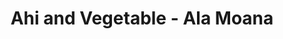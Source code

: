 ---
layout: place
title: Ahi and Vegetable - Ala Moana
permalink: /hawaii/honolulu/ahi-and-vegetable-ala-moana.html
stateAbbr: HI
stateName: Hawaii
cityName: Honolulu
seo:
  type: restaurant
  links: null
place_id: ChIJ4TpwrfFtAHwR6YEHCHJg2Xo
photos:
  - name: >-
      places/ChIJ4TpwrfFtAHwR6YEHCHJg2Xo/photos/AeeoHcLYLrwoVk_pPWXHhDLzrhaXDADCPxtfuC2y6wo4W7T9iYUp58aXgjD8HXeAIzr1g_R8c4pnwyaRjoVZAosyVQxfreVynTbVNmCDI6SKKU3sPRkq3YLAtmWvrMUaQKBpqfMVc8KRCTXTrZQ4_uF08_3P67B1p1w7AV0cUpV3g1oC9SRzIcFBB19OgJz7eWGhGnuQFcFKHH_f2WQaQbxIjLyBD23KIlIufOgVAsJvHGh8TV4eOiApR_9Qctxq0LyuQj5BO_leQU8yjMyYi6IuakK3_meNI_TLqfaB7TvnlIfyjQ
    widthPx: 1000
    heightPx: 750
    authorAttributions:
      - displayName: Ahi and Vegetable
        uri: https://maps.google.com/maps/contrib/100271684111923655391
        photoUri: >-
          https://lh3.googleusercontent.com/a-/ALV-UjU6WxjPvsi5y9PbseGY9otG2DV1MSisOosiXUO1DllnOe4gbVM=s100-p-k-no-mo
    flagContentUri: >-
      https://www.google.com/local/imagery/report/?cb_client=maps_api_places.places_api&image_key=!1e10!2sAF1QipP4iR10ABm3GMv93KWh7Ic3jqp1z0uzJwVlT4rU&hl=en-US
    googleMapsUri: >-
      https://www.google.com/maps/place//data=!3m4!1e2!3m2!1sAF1QipP4iR10ABm3GMv93KWh7Ic3jqp1z0uzJwVlT4rU!2e10!4m2!3m1!1s0x7c006df1ad703ae1:0x7ad96072080781e9
  - name: >-
      places/ChIJ4TpwrfFtAHwR6YEHCHJg2Xo/photos/AeeoHcLOcoLpAh7sfayTy9EH7sAu5cZmWKxhX_ohVeTrL9vc2KhCjwHmZhBonCE6W8Tr1sPTPNZ4Z-iSb5T_6XZ0l4blmwrldOrrj3RmiI_r7JcEd8gqUp3_0jwYD1DIRcpKc5GMqWNYBI2l-6d_kNFRYf_znCftDth-K_M3JPyLTsbplmaccXuMrihLAiEbnzj90Urf2MT4b55ROePie1a2XD7YjhW6ufygfA_sS8wGaOLMsVvWhasKcli0D7Z1XTCqJuGUbFXmxJqXuJJYdRV3N7pIp1NKD08Oyr-LPVodDT8aIqftGNVIlZJ89P4iET57xN5Cr_MDlW01wPCdAfjPN3NEm9fMxoBXp8Uq5Lvv0-UhSl_bRYTSEBfLAE9fspRMb8Eay6cLagYHxTINwl3oLrQwaBj5u5_4ZklGu0XlVPmDnd8
    widthPx: 3600
    heightPx: 4800
    authorAttributions:
      - displayName: Tay “DontPanic!” Tay
        uri: https://maps.google.com/maps/contrib/112486290069845853883
        photoUri: >-
          https://lh3.googleusercontent.com/a-/ALV-UjVViVZ5vaciq8mspv7zupAs05dyKboXg9Sjl_oeuQeJga5JODL5TQ=s100-p-k-no-mo
    flagContentUri: >-
      https://www.google.com/local/imagery/report/?cb_client=maps_api_places.places_api&image_key=!1e10!2sCIHM0ogKEICAgICh8-_w5wE&hl=en-US
    googleMapsUri: >-
      https://www.google.com/maps/place//data=!3m4!1e2!3m2!1sCIHM0ogKEICAgICh8-_w5wE!2e10!4m2!3m1!1s0x7c006df1ad703ae1:0x7ad96072080781e9
  - name: >-
      places/ChIJ4TpwrfFtAHwR6YEHCHJg2Xo/photos/AeeoHcKPFimpiVfaE5BsYrrw7V1Yz8LS-jLRGGrNxp_ZH-yZYqNzAmJwv9is41aT50dQr3tSWFW6EI-dCw2LKh7P0ZzJvhePb1AIwBfTTc4E4Ki0O3pFYfvTDH9e9U2pjaIzxGag_TXZdTsOb8ufV-5oi-FbGBOVx7ZRbNh1Ys4Gb8A5e9laYkYhWHVvnq1nnSzNLPn6IPOJcfLTNRqNSnKQc7p0aI-kP-uLabEWFpp50-8KCWNOve5yPkGeoc0cEol7ZSmGEYYXwF32Jm_2pelkZZ5nx4lu_VG3tfzLBZOw0pTqt8dGlWKpSqb2I6v3rdND1gmUDy3tm3-CmeqTSmu1bDeouDagm27XE5JDtEW0qTL9Cf_T0DsMg_wyJ0K0rdiltUoVP1AI6aUAS0aW79xeHK4zRMP1jIv4CZk9hxcMqNJRQA
    widthPx: 3375
    heightPx: 2532
    authorAttributions:
      - displayName: Jiyeon Portnoy
        uri: https://maps.google.com/maps/contrib/111905129960392442200
        photoUri: >-
          https://lh3.googleusercontent.com/a-/ALV-UjWSPWX5p4EBC_X3E4R_huDOOXCPCpUQmHacIMR4zBJPhPPQG4SN=s100-p-k-no-mo
    flagContentUri: >-
      https://www.google.com/local/imagery/report/?cb_client=maps_api_places.places_api&image_key=!1e10!2sCIHM0ogKEICAgIDV7YCsaA&hl=en-US
    googleMapsUri: >-
      https://www.google.com/maps/place//data=!3m4!1e2!3m2!1sCIHM0ogKEICAgIDV7YCsaA!2e10!4m2!3m1!1s0x7c006df1ad703ae1:0x7ad96072080781e9
  - name: >-
      places/ChIJ4TpwrfFtAHwR6YEHCHJg2Xo/photos/AeeoHcLRU652PN_IMtxWFYYz_RT0Q8JbRZlbWmbIRar19calRu8zRCdWVxTJoZvLOW1w3BB5QTTUJn0fMD-hl0PIra0ITicsq8lDJHHCNJ0qR96G5uxECFbHRYX_pwgHFoChHWZ8Xa49jfZBu4QBcOGooSGwZIhcXv3cuw0AH8G8bE79J5x_DM2WrZmVyKZxfiFxs3HmPOZG3Zixd6hp2RpSPCmjnkLrmxOhQLIXD2zJTvxB1s426RucI_VOTh4XTTHKt0uk6ZiZSeHgfOCqMNvXcrkWq5Q62sjX_ba7KN65yRN7PLdZoxYU6Vvtpo20J7dH9FStV0amoHtnX6lYOX4Yj4McCqX6E9SGGpiqaTCJTwIILoo--kUQfsKH-6wkbEhZdjrhQbqnTSdDjNhqNlEGU7tr0OKNjjxlruqIFpsK98I
    widthPx: 3350
    heightPx: 3024
    authorAttributions:
      - displayName: Tiffany Chin
        uri: https://maps.google.com/maps/contrib/117526438698131504493
        photoUri: >-
          https://lh3.googleusercontent.com/a-/ALV-UjX6IHKZwouhO1pj9JqwzRD8tt2pZEPL05lRIEOtDZJvDIsXZOEwCg=s100-p-k-no-mo
    flagContentUri: >-
      https://www.google.com/local/imagery/report/?cb_client=maps_api_places.places_api&image_key=!1e10!2sCIHM0ogKEICAgIDt-Jb0Mg&hl=en-US
    googleMapsUri: >-
      https://www.google.com/maps/place//data=!3m4!1e2!3m2!1sCIHM0ogKEICAgIDt-Jb0Mg!2e10!4m2!3m1!1s0x7c006df1ad703ae1:0x7ad96072080781e9
  - name: >-
      places/ChIJ4TpwrfFtAHwR6YEHCHJg2Xo/photos/AeeoHcL4-tJJ8sKxCcVYh8c9uLj-VRWDGIhdp4aP24eKfMNTD2IFcCDgRPOJ-Skhj_a2E-wFpXSr-O40wwPva0iIueBsaqXu7Ve9cm-LA0IHAw5UlwexP-FYmspAxEe07bg1zLL1N9D8e8UwQw1nLz1vKVqSi_5PuErzRUtrAsOYZ7QJiABYY5aRWcBOdMp7de3DBgIG3jcdaJFutlbontcQPGi4JQpm28tYXHGpMQWE7p6RqZrTcu0im5-DrufCtZdrnjpqpK-698LPA8HlJFiaItzbFG9Q9WqI_hp3n6JGSwSokdEG29JxLL3DcZKfoqA3Vh9KNWI9AAmKNGxYH77nyJJV6YNIo4P_ZD4S8PUdnH0G9kL026dFFLcJnww7CH9ATPGw86-51F_oMGKFnhFIPCCNvGZEM7btoY_vQUsguUXeVIk
    widthPx: 3678
    heightPx: 2758
    authorAttributions:
      - displayName: Roberto Gallardo
        uri: https://maps.google.com/maps/contrib/113115209809991562437
        photoUri: >-
          https://lh3.googleusercontent.com/a-/ALV-UjU32Fry2pNKn2-Gk5hjaX70WVUA7nsfat4zrurCfxziSUhrVWsU6g=s100-p-k-no-mo
    flagContentUri: >-
      https://www.google.com/local/imagery/report/?cb_client=maps_api_places.places_api&image_key=!1e10!2sCIHM0ogKEICAgIDq_YnhvAE&hl=en-US
    googleMapsUri: >-
      https://www.google.com/maps/place//data=!3m4!1e2!3m2!1sCIHM0ogKEICAgIDq_YnhvAE!2e10!4m2!3m1!1s0x7c006df1ad703ae1:0x7ad96072080781e9
  - name: >-
      places/ChIJ4TpwrfFtAHwR6YEHCHJg2Xo/photos/AeeoHcJY0YEWiCtc6O3OosWci6upoHZQOIWFLR5w_BEJ8G69obP7dPbMPSTKYx1lnpsb7Lhmre9xWo9LL6VGtgan9gMN1CbNIoCSdhnhO6NSK6z-CKp0BPcLcv9MKcQJTxXKq26MyUnYis-ui76AJwU2Cn4geRqMgyZY1sGOsQ5Ll3JL5EtSuDPDnuaZehWXxT1ZMXI4fumO02AxqpQYDFVA6FaP3uq3S00VTma_XTDsAQKkBxKSsnrNI7b378naZ9qqxYHayoXoGcT1KgQlswUzn0HK2Lsw15sJ9DmTK6p5VFjGDzn29V-2DEjZfINe1zKl7XbZTlTuLstqZPOifQt7-IyC2p4sp6GeRDpWy7Ny2uuD5qevvvya5YdJaeV-7i2nLzjUjXkEcF3YnUeJc8uvPEXGaRKk1i6LjF_KAdV-_ov0MU7J
    widthPx: 4032
    heightPx: 3024
    authorAttributions:
      - displayName: Roxy Neko
        uri: https://maps.google.com/maps/contrib/114777528967567708449
        photoUri: >-
          https://lh3.googleusercontent.com/a-/ALV-UjWM7kBQPkPYE1a16Qojxpn8gOSEw4oVHy6rBxFB88_C1GdBcBp-=s100-p-k-no-mo
    flagContentUri: >-
      https://www.google.com/local/imagery/report/?cb_client=maps_api_places.places_api&image_key=!1e10!2sCIHM0ogKEICAgID4zJHc2QE&hl=en-US
    googleMapsUri: >-
      https://www.google.com/maps/place//data=!3m4!1e2!3m2!1sCIHM0ogKEICAgID4zJHc2QE!2e10!4m2!3m1!1s0x7c006df1ad703ae1:0x7ad96072080781e9
  - name: >-
      places/ChIJ4TpwrfFtAHwR6YEHCHJg2Xo/photos/AeeoHcILcCzdJN5fSAua5s_9LeyiwAUO1wcv-SxvcBdTm-wnpPY42qSUY-P46jGX3FMLHv5pUOgXrQEuY7EFYSxHUwRoMIp4SbWEEmgRXWtO5hYIVz2g8H7XLYrFqr9jwdJJAjf6MtLJt07jhoKvVtO3eGWjibQtY3sq5tXCamER_zg2vg0bcgGTCrfYTClyeOKvdblLc5ioEAx57r4YQSUMtZo7u6BH17q30XG0z7ULgfr6Yuai37IyG_OiwmhMl3kPbaa8_9HEgXRzPmX0lheJr5slrEAfU3Sv9Zc9AUdD6BxNwuce2GNZWdapd775zU772A1JKEIRN-7UmvFnDvofMVVa1WfqUqxAByNeDcJqYF1XXgB0X90z0BGco2w-ri4HON8jZahulOEEXm1Gwya2x1vkKJLKCJxOOTqEpPEFdY4PriZ8
    widthPx: 3000
    heightPx: 4000
    authorAttributions:
      - displayName: Leon BIGPAKE Ho
        uri: https://maps.google.com/maps/contrib/101346258843339343315
        photoUri: >-
          https://lh3.googleusercontent.com/a-/ALV-UjXJK7OsPX9A6BxzD507LdR-9Et_eD8CKDQWRfMvGZYbJ3YNiGQVfA=s100-p-k-no-mo
    flagContentUri: >-
      https://www.google.com/local/imagery/report/?cb_client=maps_api_places.places_api&image_key=!1e10!2sCIHM0ogKEICAgICBiOGi3AE&hl=en-US
    googleMapsUri: >-
      https://www.google.com/maps/place//data=!3m4!1e2!3m2!1sCIHM0ogKEICAgICBiOGi3AE!2e10!4m2!3m1!1s0x7c006df1ad703ae1:0x7ad96072080781e9
  - name: >-
      places/ChIJ4TpwrfFtAHwR6YEHCHJg2Xo/photos/AeeoHcI59QMBTJmOJfOtVmSUv68WpD4hRBYktpf4RQCpd7xihk3ZkJjTmdtB0zRUvIxFNbNqXGvvRl7DYt2SGDnXpavbodNWi-ZIbIll5p748tLpkNbvdtELrwnpD246kuAZnwcCnA7tbauCJijpMRm-VPA9_sjDu-s5qNjDbZagVLKzhYzZGYCp3QGEV00y1ZhmC_AJ94Uax0nLLhaHP4P8XLkg5LmsOhEIsKLDKxnLQ8RIQl1mrFPnseVS6A2ltjRczofI3WBhiwoDzm-rCTZbItPGaJ_ADyPQw1RqLutmTwdz7ZsJ_BEtTH7FV_omM-GB01RT7LE5_bZL5wn6mKySC2FfiHI4ARCjuZyY_DhksmORIm8-aRsSwZcqpPe4r_1z7UfNxX4ETffSRpycXO00PXybE3FT2WVQc3-Jq-zMpPNHXg
    widthPx: 4000
    heightPx: 3000
    authorAttributions:
      - displayName: Danielle
        uri: https://maps.google.com/maps/contrib/104543349156313499742
        photoUri: >-
          https://lh3.googleusercontent.com/a/ACg8ocKqKggHzlsjo972iVA0Y1BDtsTTOfAPhegoFwuNs8LaVQr3GuoD=s100-p-k-no-mo
    flagContentUri: >-
      https://www.google.com/local/imagery/report/?cb_client=maps_api_places.places_api&image_key=!1e10!2sCIHM0ogKEICAgICpr77IVw&hl=en-US
    googleMapsUri: >-
      https://www.google.com/maps/place//data=!3m4!1e2!3m2!1sCIHM0ogKEICAgICpr77IVw!2e10!4m2!3m1!1s0x7c006df1ad703ae1:0x7ad96072080781e9
  - name: >-
      places/ChIJ4TpwrfFtAHwR6YEHCHJg2Xo/photos/AeeoHcIeAWnEYkyZ0wlc6WzYuvQ86ie8pyOjvdgr42zskWnY5cA72qQ8iH8AQ-nVuyU8lkOzfWGsWqCnjr2xR6YCGue-oJQEWvMvQNJ-dtZaploZCCsmjiAujKHovoRpOkApYsvZDET__4i1hEobt7N1_fMOJUUAsqX_rIaZ77iqyz_mj7spEkJamqognj5IbbCBQgIJP5d1w93C5SeR0-_gnHU9aOz1xrpmA2Y2pDeTYIB-utWZMx9lD_pe_tfbpRLtb5SUDU-HNi66R4HxnVMb21Ddxd3cV4S8AA_WxrWkoGwqbVKh1nM_LVdTF59MTSxOBp2UVBtB8tUwmPHJPHBXHZeitC3Epbyu61Gc_Aqygz6rQm5gsRumDsWyfX5FIf3WfIgW0GHSSzBh-Zg0Rw-2GoSf1ZqY0_8QdCQDh-NDwtIxew
    widthPx: 3845
    heightPx: 2882
    authorAttributions:
      - displayName: Korean KitKat
        uri: https://maps.google.com/maps/contrib/115407154554009592902
        photoUri: >-
          https://lh3.googleusercontent.com/a-/ALV-UjW5VUa7UJJLWAnkg6I7ph95Q9Krpfv1Y7X-glB20WPEjhVIns19RQ=s100-p-k-no-mo
    flagContentUri: >-
      https://www.google.com/local/imagery/report/?cb_client=maps_api_places.places_api&image_key=!1e10!2sCIHM0ogKEICAgIDk3JeDfA&hl=en-US
    googleMapsUri: >-
      https://www.google.com/maps/place//data=!3m4!1e2!3m2!1sCIHM0ogKEICAgIDk3JeDfA!2e10!4m2!3m1!1s0x7c006df1ad703ae1:0x7ad96072080781e9
  - name: >-
      places/ChIJ4TpwrfFtAHwR6YEHCHJg2Xo/photos/AeeoHcKQHKhVU1gV2F5fR3sqMLRebpHgqe-NZYdqDiuuX2N1kGUWFLGNwXUxBms55ya8GjzhzWbAtA6UuDL7Z2Nrb-7Clble2DPlb1bnLo1O4Io9ejngACFoHK_NhUt-5KQ8rsSSbdlpGgYUQoc_dugXwMZaaOl5buXrOGMI-ntII3IhLajq0YVlYlRI6-4CHcpWCjJS393gmbgJ_7A-UjKpkCqNP1JPBKvbp2zpfi_AFyzL69xcbg5G2E2LItsiE2OhhTRSFTynSmC00crcac9hbX_v1Fbk-loj3nRtDIjLRblTL53Y20FvH5Qum_fbUDWmcMH8cMavPWQp9W7OLFpCIXtcGFQtXlIzabSxwTozVtMbgggAOgZmjwn29YdN1v6tC8m9HoSwo4CnOyOzfcEtW1ror5d3_XOMESfnFTjBPqgSzw
    widthPx: 4032
    heightPx: 3024
    authorAttributions:
      - displayName: Garry Y
        uri: https://maps.google.com/maps/contrib/102445169550228969721
        photoUri: >-
          https://lh3.googleusercontent.com/a-/ALV-UjWbalIMLnPk1bmWwhz8G295P1bZVMP8GgRI72tOsxMFQnpW5ZHRDA=s100-p-k-no-mo
    flagContentUri: >-
      https://www.google.com/local/imagery/report/?cb_client=maps_api_places.places_api&image_key=!1e10!2sCIHM0ogKEICAgIC4_v7_Bw&hl=en-US
    googleMapsUri: >-
      https://www.google.com/maps/place//data=!3m4!1e2!3m2!1sCIHM0ogKEICAgIC4_v7_Bw!2e10!4m2!3m1!1s0x7c006df1ad703ae1:0x7ad96072080781e9
address: '1450 Ala Moana Blvd #2276, Honolulu, HI 96814, USA'
street: '1450 Ala Moana Blvd #2276'
city: Honolulu
state: HI
zip: '96814'
country: USA
neighborhood: Ala Moana
latitude: '21.290866'
longitude: '-157.842128'
accessibility_options:
  wheelchairAccessibleParking: true
  wheelchairAccessibleEntrance: true
business_status: OPERATIONAL
name: Ahi and Vegetable - Ala Moana
google_maps_links:
  directionsUri: >-
    https://www.google.com/maps/dir//''/data=!4m7!4m6!1m1!4e2!1m2!1m1!1s0x7c006df1ad703ae1:0x7ad96072080781e9!3e0
  placeUri: https://maps.google.com/?cid=8852212585450668521
  writeAReviewUri: >-
    https://www.google.com/maps/place//data=!4m3!3m2!1s0x7c006df1ad703ae1:0x7ad96072080781e9!12e1
  reviewsUri: >-
    https://www.google.com/maps/place//data=!4m4!3m3!1s0x7c006df1ad703ae1:0x7ad96072080781e9!9m1!1b1
  photosUri: >-
    https://www.google.com/maps/place//data=!4m3!3m2!1s0x7c006df1ad703ae1:0x7ad96072080781e9!10e5
primary_type: Seafood Restaurant
opening_hours:
  regular: null
  current: null
secondary_opening_hours:
  regular:
    weekdayDescriptions: null
    type: null
  current:
    weekdayDescriptions: null
    type: null
phone: null
price_level: null
price_range: null
rating: null
rating_count: 0
website: null
description: >-
  Discover Ahi and Vegetable in Honolulu, HI$$$Ahi and Vegetable in Honolulu,
  HI, stands out as a welcoming eatery nestled in the vibrant Ala Moana Center,
  specializing in fresh seafood delights. This spot offers a range of
  Japanese-inspired options, including expertly prepared sushi and sashimi that
  highlight the ocean's finest flavors, along with poke and bento boxes for a
  satisfying meal. With its convenient location, it's an ideal choice for those
  seeking quality sushi restaurants in a bustling area, making it easy to enjoy
  authentic tastes without venturing far. The venue also prioritizes
  accessibility, ensuring a comfortable visit for all guests, which adds to its
  appeal as a go-to destination for casual dining. Whether you're exploring
  top-rated sushi options or simply craving a light, flavorful bite, this place
  combines simplicity with genuine culinary charm.
generative_summary: >-
  Discover Ahi and Vegetable in Honolulu, HI$$$Ahi and Vegetable in Honolulu,
  HI, stands out as a welcoming eatery nestled in the vibrant Ala Moana Center,
  specializing in fresh seafood delights. This spot offers a range of
  Japanese-inspired options, including expertly prepared sushi and sashimi that
  highlight the ocean's finest flavors, along with poke and bento boxes for a
  satisfying meal. With its convenient location, it's an ideal choice for those
  seeking quality sushi restaurants in a bustling area, making it easy to enjoy
  authentic tastes without venturing far. The venue also prioritizes
  accessibility, ensuring a comfortable visit for all guests, which adds to its
  appeal as a go-to destination for casual dining. Whether you're exploring
  top-rated sushi options or simply craving a light, flavorful bite, this place
  combines simplicity with genuine culinary charm.
generative_disclosure: Summarized by AI using the Grok-3-Mini model.
reviews: null
review_summary: >-
  What Visitors Are Saying$$$Based on general feedback from similar seafood
  spots, folks often rave about the fresh and flavorful dishes at places like
  this, making it a solid pick for anyone hunting for great sushi nearby. Diners
  appreciate the variety of options that keep things exciting without
  overwhelming the palate, helping it stand out among Japanese places in the
  area. While specific reviews aren't available here, the focus on quality
  ingredients suggests a positive experience for those looking for reliable
  sushi spots close to home. Overall, it seems like a welcoming choice for
  casual meals, with many enjoying the straightforward vibe that encourages
  repeat visits. If you're on the hunt for tasty, approachable eats, this
  location likely delivers on the fresh seafood promise without any major
  letdowns.
review_disclosure: Summarized by AI using the Grok-3-Mini model.
parking_options: null
payment_options: null
allow_dogs: null
curbside_pickup: null
delivery: null
dine_in: null
good_for_children: null
good_for_groups: null
good_for_sports: null
live_music: null
menu_for_children: null
outdoor_seating: null
reservable: null
restroom: null
serves_beer: null
serves_breakfast: null
serves_brunch: null
serves_cocktails: null
serves_coffee: null
serves_dinner: null
serves_dessert: null
serves_lunch: null
serves_vegetarian_food: null
serves_wine: null
takeout: null
update_category: pro
places_description: null

---